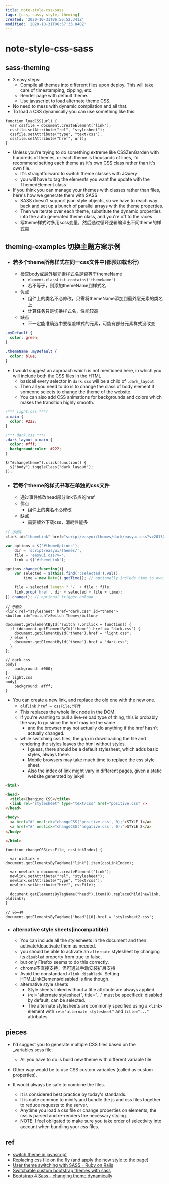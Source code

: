 ```yaml
---
title: note-style-css-sass
tags: [css, sass, style, theming]
created: '2020-10-31T06:56:52.341Z'
modified: '2020-10-31T06:57:33.840Z'
---
```


# note-style-css-sass

## sass-theming

- 3 easy steps:
  - Compile all themes into different files upon deploy. This will take care of timestamping, zipping, etc.
  - Render page with default theme.
  - Use javascript to load alternate theme CSS.
- No need to mess with dynamic compilation and all that.
- To load a CSS dynamically you can use something like this:

``` JS
function loadCSS(url) {
  var cssfile = document.createElement("link");
  cssfile.setAttribute("rel", "stylesheet");
  cssfile.setAttribute("type", "text/css");
  cssfile.setAttribute("href", url);
}
```

- Unless you're trying to do something extreme like CSSZenGarden with hundreds of themes, or each theme is thousands of lines, I'd recommend setting each theme as it's own CSS class rather than it's own file.
  - It's straightforward to switch theme classes with JQuery
  - you will have to tag the elements you want the update with the ThemedElement class
- If you think you can manage your themes with classes rather than files, here's how we generate them with SASS. 
  - SASS doesn't support json style objects, so we have to reach way back and set up a bunch of parallel arrays with the theme properties. 
  - Then we iterate over each theme, substitute the dynamic properties into the auto generated theme class, and you're off to the races
  - 写theme样式时多用scss变量，然后通过循环逻辑编译出不同theme的样式类

## theming-examples 切换主题方案示例

- ### 若多个theme所有样式在同一css文件中(都预加载也行)
  - 检查body或最外层元素样式名是否等于themeName
    - `element.classList.contains('themeName')`
    - 若不等于，则添加themeName到样式名
  - 优点
    - 组件上的类名不必修改，只需将themeName添加到最外层元素的类名上
    - 计算任务只是切换样式名，性能较高
  - 缺点
    - 不一定能准确选中要覆盖样式的元素，可能有部分元素样式没改变

``` CSS
.myDefault {
  color: green;
}

.themeName .myDefault {
  color: blue;
}
```

- I would suggest an approach which is not mentioned here, in which you will include both the CSS files in the HTML
  - basicall every selector in `dark.css` will be a child of `.dark_layout`
  - Then all you need to do is to change the class of body element if someone selects to change the theme of the website.
  - You can also add CSS animations for backgrounds and colors which makes the transition highly smooth.

``` CSS
/*** light.css ***/
p.main {
  color: #222;
}

/*** dark.css ***/
.dark_layout p.main {
  color: #fff;
  background-color: #222;
}
```

``` JS
$("#changetheme").click(function() {
  $("body").toggleClass("dark_layout");
});
```

- ### 若每个theme的样式书写在单独的css文件
  - 通过事件修改head部分link节点的href
  - 优点
    - 组件上的类名不必修改
  - 缺点
    - 需要额外下载css，消耗性能多

``` typescript
// 示例1
<link id="themeLink" href="script/easyui/themes/dark/easyui.css?v=20130913" rel="stylesheet" type="text/css" />

var options = $('#themeOptions'),
    dir = 'script/easyui/themes/',
    file = 'easyui.css?v=',
    link = $('#themeLink');

options.change(function(){
    var selected = $(this).find(':selected').val(),
        time = new Date().getTime(); // optionally include time to avoid caching

    file = selected.length ? '/' + file : file;
    link.prop('href', dir + selected + file + time);
}).change(); // optional trigger onload
```

``` JS
// 示例2
<link rel="stylesheet" href="dark.css" id="theme">
<button id="switch">Switch Theme</button>

document.getElementById('switch').onclick = function() {
  if (document.getElementById('theme').href == "dark.css") {
    document.getElementById('theme').href = "light.css";
  } else {
    document.getElementById('theme').href = "dark.css";
  }
};

// dark.css
body{
    background: #000;
}
// light.css
body{
    background: #fff;
}
```

- You can create a new link, and replace the old one with the new one. 
  - `oldlink.href = cssFile;`也行
  - This replaces the whole link node in the DOM.
  - If you're wanting to pull a live-reload type of thing, this is probably the way to go since the href may be the same 
    - and the browser may not actually do anything if the href hasn't actually changed. 
  - while switching css files, the gap in downloading the file and rendering the styles leaves the html without styles. 
    - I guess, there should be a default stylesheet, which adds basic styles, always there. 
    - Mobile browsers may take much time to replace the css style sheet. 
    - Also the index of link might vary in different pages, given a static website generated by jekyll 

``` html
<html>

<head>
  <title>Changing CSS</title>
  <link rel="stylesheet" type="text/css" href="positive.css" />
</head>

<body>
  <a href="#" onclick="changeCSS('positive.css', 0);">STYLE 1</a>
  <a href="#" onclick="changeCSS('negative.css', 0);">STYLE 2</a>
</body>

</html>
```

``` JS
function changeCSS(cssFile, cssLinkIndex) {

  var oldlink = document.getElementsByTagName("link").item(cssLinkIndex);

  var newlink = document.createElement("link");
  newlink.setAttribute("rel", "stylesheet");
  newlink.setAttribute("type", "text/css");
  newlink.setAttribute("href", cssFile);

  document.getElementsByTagName("head").item(0).replaceChild(newlink, oldlink);
}

// 另一种
document.getElementsByTagName('head')[0].href = 'stylesheet2.css';
```

- ### alternative style sheets(incompatible)
  - You can include all the stylesheets in the document and then activate/deactivate them as needed.
  - you should be able to activate an `alternate` stylesheet by changing its `disabled` property from true to false, 
  - but only Firefox seems to do this correctly.
  - chrome不直接支持，但可通过手动安装扩展支持
  - Avoid the nonstandard `<link disabled>`. Setting HTMLLinkElement#disabled is fine though.
  - alternative style sheets
    - Style sheets linked without a title attribute are always applied.
    - (rel="alternate stylesheet", title="..." must be specified): disabled by default, can be selected.
    - The alternate stylesheets are commonly specified using a `<link>` element with `rel="alternate stylesheet"` and `title="..."` attributes.

## pieces

- I'd suggest you to generate multiple CSS files based on the _variables.scss file. 
  - All you have to do is build new theme with different variable file.
- Other way would be to use CSS custom variables (called as custom properties). 

- It would always be safe to combine the files. 
  - It is considered best practice by today's standards. 
  - It is quite common to minify and bundle the js and css files together to reduce requests to the server.
  - Anytime you load a css file or change properties on elements, the css is parsed and re-renders the necessary styling.
  - NOTE: I feel obligated to make sure you take order of selectivity into account when bundling your css files.

## ref

- [switch theme in javascript](https://stackoverflow.com/questions/26304798/switch-theme-in-javascript)
- [Replacing css file on the fly (and apply the new style to the page)](https://stackoverflow.com/questions/19844545/replacing-css-file-on-the-fly-and-apply-the-new-style-to-the-page)
- [User theme switching with SASS - Ruby on Rails](https://stackoverflow.com/questions/8744941/user-theme-switching-with-sass-ruby-on-rails)
- [Switchable custom bootstrap themes with sass](https://stackoverflow.com/questions/54252245/switchable-custom-bootstrap-themes-with-sass)
- [Bootstrap 4 Sass - changing theme dynamically](https://stackoverflow.com/questions/45486572/bootstrap-4-sass-changing-theme-dynamically)
